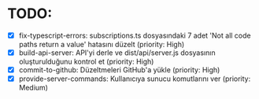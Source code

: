 # TODO:

- [x] fix-typescript-errors: subscriptions.ts dosyasındaki 7 adet 'Not all code paths return a value' hatasını düzelt (priority: High)
- [x] build-api-server: API'yi derle ve dist/api/server.js dosyasının oluşturulduğunu kontrol et (priority: High)
- [x] commit-to-github: Düzeltmeleri GitHub'a yükle (priority: High)
- [x] provide-server-commands: Kullanıcıya sunucu komutlarını ver (priority: Medium)
